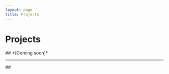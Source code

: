 ```yaml
---
layout: page
title: Projects
---
```

<link rel="stylesheet" href="/assets/style.css">
<link href="https://unpkg.com/aos@2.3.4/dist/aos.css" rel="stylesheet">
<script src="https://unpkg.com/aos@2.3.4/dist/aos.js"></script>
<script>
  document.addEventListener('DOMContentLoaded', function () {
    AOS.init();
  });
</script>

# Projects

<div data-aos="fade-right">
## *[Coming soon]*
</div>

---

<div data-aos="fade-left" data-aos-delay="150">
##
</div>
